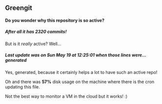 ## Greengit

#### Do you wonder why this repository is so active?

##### After all it has 2320 commits!

But is it *really* active? Well...

##### Last update was on Sun May 19 at 12:25:01 when those lines were... generated

Yes, generated, because it certainly helps a lot to have such an active repo!

Oh and there was **57%** disk usage on the machine
where there is the cron updating this file.

Not the best way to monitor a VM in the cloud but it works! :)
